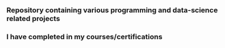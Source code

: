 ### Repository containing various programming and data-science related projects
### I have completed in my courses/certifications
